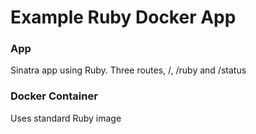 Example Ruby Docker App
==================

### App

Sinatra app using Ruby.  Three routes, /, /ruby and /status

### Docker Container

Uses standard Ruby image
